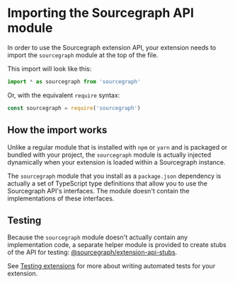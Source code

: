 # Importing the Sourcegraph API module

In order to use the Sourcegraph extension API, your extension needs to import
the `sourcegraph` module at the top of the file.

This import will look like this:

```typescript
import * as sourcegraph from 'sourcegraph'
```

Or, with the equivalent `require` syntax:

```typescript
const sourcegraph = require('sourcegraph')
```

## How the import works

Unlike a regular module that is installed with `npm` or `yarn` and is packaged
or bundled with your project, the `sourcegraph` module is actually injected
dynamically when your extension is loaded within a Sourcegraph instance.

The `sourcegraph` module that you install as a `package.json` dependency is
actually a set of TypeScript type definitions that allow you to use the
Sourcegraph API's interfaces. The module doesn't contain the implementations of
these interfaces.

## Testing

Because the `sourcegraph` module doesn't actually contain any implementation
code, a separate helper module is provided to create stubs of the API for
testing:
[@sourcegraph/extension-api-stubs](https://github.com/sourcegraph/extension-api-stubs).

See [Testing extensions](testing_extensions.md) for more about writing automated
tests for your extension.
